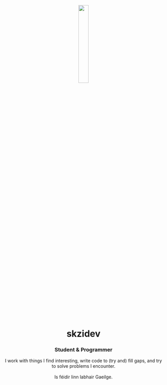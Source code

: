 <p align="center">
<img style="width: 25%;" src="https://skzi.pages.dev/logo.png">
 </p>
<h1 align="center">skzidev</h1>
<h3 align="center">Student & Programmer</h3>

<!--
<p align="center"><a href="https://skzi.pages.dev">Website</a> &centerdot; <a href="https://codepen.io/skzidev">CodePen</a> &centerdot; <a href="https://stackoverflow.com/users/16798576/skzi">Stack Overflow</a></p>
-->

<p align='center'>
I work with things I find interesting, write code to (try and) fill gaps, and try to solve problems I encounter.
<br><br>
Is féidir linn labhair Gaeilge.
</p>
